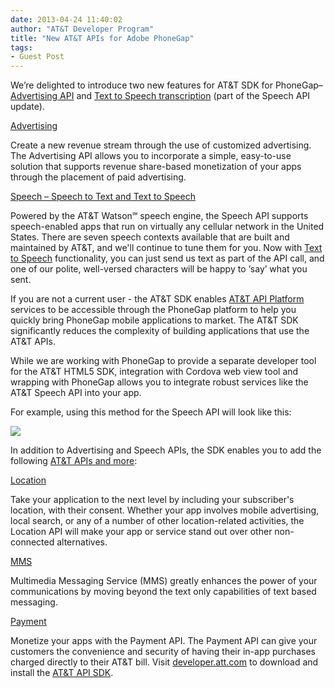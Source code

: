 ```yaml
---
date: 2013-04-24 11:40:02
author: "AT&T Developer Program"
title: "New AT&T APIs for Adobe PhoneGap"
tags:
- Guest Post
---
```


We’re delighted to introduce two new features for AT&T SDK for PhoneGap– [Advertising API](http://developer.att.com/developer/forward.jsp?passedItemId=13400964) and [Text to Speech transcription](http://developer.att.com/developer/forward.jsp?passedItemId=12500023#link02) (part of the Speech API update).

[Advertising](http://developer.att.com/developer/forward.jsp?passedItemId=13400964)

Create a new revenue stream through the use of customized advertising. The Advertising API allows you to incorporate a simple, easy-to-use solution that supports revenue share-based monetization of your apps through the placement of paid advertising.

[Speech – Speech to Text and Text to Speech](http://developer.att.com/developer/forward.jsp?passedItemId=12500023)

Powered by the AT&T Watson℠ speech engine, the Speech API supports speech-enabled apps that run on virtually any cellular network in the United States. There are seven speech contexts available that are built and maintained by AT&T, and we'll continue to tune them for you. Now with [Text to Speech](http://developer.att.com/developer/forward.jsp?passedItemId=12500023) functionality, you can just send us text as part of the API call, and one of our polite, well-versed characters will be happy to ‘say’ what you sent.

If you are not a current user - the AT&T SDK enables [AT&T API Platform](http://developer.att.com) services to be accessible through the PhoneGap platform to help you quickly bring PhoneGap mobile applications to market. The AT&T SDK significantly reduces the complexity of building applications that use the AT&T APIs.

While we are working with PhoneGap to provide a separate developer tool for the AT&T HTML5 SDK, integration with Cordova web view tool and wrapping with PhoneGap allows you to integrate robust services like the AT&T Speech API into your app.

For example, using this method for the Speech API will look like this:

![](/blog/uploads/2013-04/attcode.png)

In addition to Advertising and Speech APIs, the SDK enables you to add the following [AT&T APIs and more](http://developer.att.com/phonegap):

[Location](http://developer.att.com/developer/forward.jsp?passedItemId=12700033)

Take your application to the next level by including your subscriber's location, with their consent. Whether your app involves mobile advertising, local search, or any of a number of other location-related activities, the Location API will make your app or service stand out over other non-connected alternatives.

[MMS](http://developer.att.com/developer/forward.jsp?passedItemId=12700039)

Multimedia Messaging Service (MMS) greatly enhances the power of your communications by moving beyond the text only capabilities of text based messaging.

[Payment](http://developer.att.com/developer/forward.jsp?passedItemId=12700035)

Monetize your apps with the Payment API. The Payment API can give your customers the convenience and security of having their in-app purchases charged directly to their AT&T bill.
Visit [developer.att.com](http://developer.att.com) to download and install the [AT&T API SDK](http://developer.att.com/phonegap).
